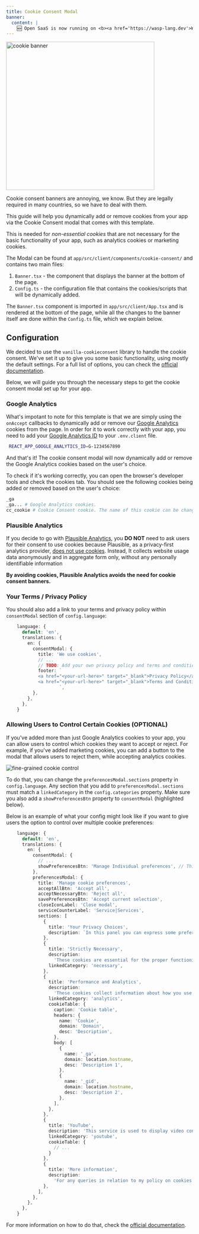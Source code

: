 ```yaml
---
title: Cookie Consent Modal
banner:
  content: |
    🆕 Open SaaS is now running on <b><a href='https://wasp-lang.dev'>Wasp v0.15</a></b>! <br/>⚙️<br/>If you're running an older version and would like to upgrade, please follow the <a href="https://wasp-lang.dev/docs/migration-guides/migrate-from-0-14-to-0-15">migration instructions.</a>
---
```


<img src="/cookie-consent/cookiebanner.png" alt="cookie banner" width="400px" />

Cookie consent banners are annoying, we know. But they are legally required in many countries, so we have to deal with them.

This guide will help you dynamically add or remove cookies from your app via the Cookie Consent modal that comes with this template. 

This is needed for *non-essential cookies* that are not necessary for the basic functionality of your app, such as analytics cookies or marketing cookies.

The Modal can be found at `app/src/client/components/cookie-consent/` and contains two main files:
1. `Banner.tsx` - the component that displays the banner at the bottom of the page.
2. `Config.ts` - the configuration file that contains the cookies/scripts that will be dynamically added.

The `Banner.tsx` component is imported in `app/src/client/App.tsx` and is rendered at the bottom of the page, while all the changes to the banner itself are done within the `Config.ts` file, which we explain below.

## Configuration

We decided to use the `vanilla-cookieconsent` library to handle the cookie consent. We've set it up to give you some basic functionality, using mostly the default settings. For a full list of options, you can check the [official documentation](https://www.npmjs.com/package/vanilla-cookieconsent).

Below, we will guide you through the necessary steps to get the cookie consent modal set up for your app.

### Google Analytics

What's impotant to note for this template is that we are simply using the `onAccept` callbacks to dynamically add or remove our [Google Analytics](/guides/analytics/#google-analytics) cookies from the page. In order for it to work correctly with your app, you need to add your [Google Analytics ID](/guides/analytics/#google-analytics) to your `.env.client` file.

```sh title=".env.client"
 REACT_APP_GOOGLE_ANALYTICS_ID=G-1234567890
```

And that's it! The cookie consent modal will now dynamically add or remove the Google Analytics cookies based on the user's choice.

To check if it's working correctly, you can open the browser's developer tools and check the cookies tab. You should see the following cookies being added or removed based on the user's choice:

```sh
_ga
_ga... # Google Analytics cookies.
cc_cookie # Cookie Consent cookie. The name of this cookie can be changed in the config file.
```

### Plausible Analytics

If you decide to go with [Plausible Analytics](/guides/analytics/#plausible), you **DO NOT** need to ask users for their consent to use cookies because Plausible, as a privacy-first analytics provider, [does not use cookies](https://plausible.io/privacy-focused-web-analytics). Instead, It collects website usage data anonymously and in aggregate form only, without any personally identifiable information

**By avoiding cookies, Plausible Analytics avoids the need for cookie consent banners.**

### Your Terms / Privacy Policy

You should also add a link to your terms and privacy policy within `consentModal` section of `config.language`:

```ts title="Config.ts" {10,11}
    language: {
      default: 'en',
      translations: {
        en: {
          consentModal: {
            title: 'We use cookies',
            // ...
            // TODO: Add your own privacy policy and terms and conditions links below.
            footer: `
            <a href="<your-url-here>" target="_blank">Privacy Policy</a>
            <a href="<your-url-here>" target="_blank">Terms and Conditions</a>
                    `,
          },
        },
      },
    }
```

### Allowing Users to Control Certain Cookies (OPTIONAL)

If you've added more than just Google Analytics cookies to your app, you can allow users to control which cookies they want to accept or reject. For example, if you've added marketing cookies, you can add a button to the modal that allows users to reject them, while accepting analytics cookies.

![fine-grained cookie control](/cookie-consent/preferences.png)

To do that, you can change the `preferencesModal.sections` property in `config.language`. Any section that you add to `preferencesModal.sections` must match a `linkedCategory` in the `config.categories` property. Make sure you also add a `showPreferencesBtn` property to `consentModal` (highlighted below). 

Below is an example of what your config might look like if you want to give users the option to control over multiple cookie preferences:

```ts title="Config.ts" {7,9-67}
    language: {
      default: 'en',
      translations: {
        en: {
          consentModal: {
            // ...
            showPreferencesBtn: 'Manage Individual preferences', // This button will open the preferences modal below.
          },
          preferencesModal: {
            title: 'Manage cookie preferences',
            acceptAllBtn: 'Accept all',
            acceptNecessaryBtn: 'Reject all',
            savePreferencesBtn: 'Accept current selection',
            closeIconLabel: 'Close modal',
            serviceCounterLabel: 'Service|Services',
            sections: [
              {
                title: 'Your Privacy Choices',
                description: `In this panel you can express some preferences related to the processing of your personal information. You may review and change expressed choices at any time by resurfacing this panel via the provided link. To deny your consent to the specific processing activities described below, switch the toggles to off or use the “Reject all” button and confirm you want to save your choices.`,
              },
              {
                title: 'Strictly Necessary',
                description:
                  'These cookies are essential for the proper functioning of the website and cannot be disabled.',
                linkedCategory: 'necessary',
              },
              {
                title: 'Performance and Analytics',
                description:
                  'These cookies collect information about how you use our website. All of the data is anonymized and cannot be used to identify you.',
                linkedCategory: 'analytics',
                cookieTable: {
                  caption: 'Cookie table',
                  headers: {
                    name: 'Cookie',
                    domain: 'Domain',
                    desc: 'Description',
                  },
                  body: [
                    {
                      name: '_ga',
                      domain: location.hostname,
                      desc: 'Description 1',
                    },
                    {
                      name: '_gid',
                      domain: location.hostname,
                      desc: 'Description 2',
                    },
                  ],
                },
              },
              {
                title: 'YouTube',
                description: 'This service is used to display video content on the website.',
                linkedCategory: 'youtube',
                cookieTable: { 
                  // ...
                }
              },
              {
                title: 'More information',
                description:
                  'For any queries in relation to my policy on cookies and your choices, please <a href="#contact-page">contact us</a>',
              },
            ],
          },
        },
      },
    }
```

For more information on how to do that, check the [official documentation](https://cookieconsent.orestbida.com/reference/configuration-reference.html#translation-preferencesmodal-sections).
